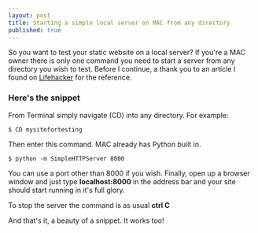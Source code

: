 ```yaml
---
layout: post
title: Starting a simple local server on MAC from any directory
published: true
---
```


So you want to test your static website on a local server? If you're a MAC owner there is only one command you need to start a server from any directory you wish to test. Before I continue, a thank you to an article I found on [Lifehacker](http://lifehacker.com/start-a-simple-web-server-from-any-directory-on-your-ma-496425450) for the reference.

### Here's the snippet
From Terminal simply navigate (CD) into any directory.  For example:

    $ CD mysitefortesting

Then enter this command. MAC already has Python built in.
    
    $ python -m SimpleHTTPServer 8000
    
You can use a port other than 8000 if you wish. Finally, open up a browser window and just type **localhost:8000** in the address bar and your site should start running in it's full glory.

To stop the server the command is as usual **ctrl C**

And that's it, a beauty of a snippet. It works too!



